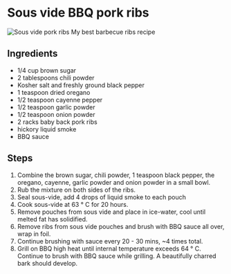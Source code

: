 Sous vide BBQ pork ribs
======================
![Sous vide pork ribs](imgs-sous-vide-pork-ribs/sous-vide-ribs.jpg "BBQ Pork Ribs")
My best barbecue ribs recipe

Ingredients
-----------
- 1/4 cup brown sugar
- 2 tablespoons chili powder
- Kosher salt and freshly ground black pepper
- 1 teaspoon dried oregano
- 1/2 teaspoon cayenne pepper
- 1/2 teaspoon garlic powder
- 1/2 teaspoon onion powder
- 2 racks baby back pork ribs
- hickory liquid smoke
- BBQ sauce

Steps
-----
1. Combine the brown sugar, chili powder, 1 teaspoon black pepper, the oregano, cayenne, garlic powder and onion powder in a small bowl.
2. Rub the mixture on both sides of the ribs.
3. Seal sous-vide, add 4 drops of liquid smoke to each pouch
4. Cook sous-vide at 63 &deg; C for 20 hours.
5. Remove pouches from sous vide and place in ice-water, cool until melted fat has solidified.
6. Remove ribs from sous vide pouches and brush with BBQ sauce all over, wrap in foil.
7. Continue brushing with sauce every 20 - 30 mins, ~4 times total.
8. Grill on BBQ high heat until internal temperature exceeds 64 &deg; C. Continue to brush with BBQ sauce while grilling. A beautifully charred bark should develop.
